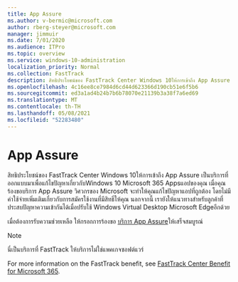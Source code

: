 ```yaml
---
title: App Assure
ms.author: v-bermic@microsoft.com
author: rberg-steyer@microsoft.com
manager: jimmuir
ms.date: 7/01/2020
ms.audience: ITPro
ms.topic: overview
ms.service: windows-10-administration
localization_priority: Normal
ms.collection: FastTrack
description: สิทธิประโยชน์ของ FastTrack Center Windows 10ให้การเข้าถึง App Assure เป็นบริการที่ออกแบบมาเพื่อแก้ไขปัญหาเกี่ยวกับWindows 10 Microsoft 365 Appsแอปของคุณ
ms.openlocfilehash: 4c16ee8ce7984d6cd44d623366d190cb51e6f5b6
ms.sourcegitcommit: ed3a1ad4b24b7b6b78070e21139b3a38f7a6ed69
ms.translationtype: MT
ms.contentlocale: th-TH
ms.lasthandoff: 05/08/2021
ms.locfileid: "52283480"
---
```

# <a name="app-assure"></a>App Assure

สิทธิประโยชน์ของ FastTrack Center Windows 10ให้การเข้าถึง App Assure เป็นบริการที่ออกแบบมาเพื่อแก้ไขปัญหาเกี่ยวกับWindows 10 Microsoft 365 Appsแอปของคุณ เมื่อคุณร้องขอบริการ App Assure วิศวกรของ Microsoft จะทําให้คุณแก้ไขปัญหาแอปที่ถูกต้อง โดยไม่มีค่าใช้จ่ายเพิ่มเติมเกี่ยวกับการสมัครใช้งานที่มีสิทธิ์ให้คุณ นอกจากนี้ เรายังให้แนวทางสําหรับลูกค้าที่ประสบปัญหาความเข้ากันได้เมื่อปรับใช้ Windows Virtual Desktop Microsoft Edgeอีกด้วย 

เมื่อต้องการรับความช่วยเหลือ ให้กรอกการร้องขอ [บริการ App Assure](https://go.microsoft.com/fwlink/?linkid=2022721)ให้เสร็จสมบูรณ์

  > [!NOTE]
> นี่เป็นบริการที่ FastTrack ให้บริการไม่ใช่แพคเกจซอฟต์แวร์

For more information on the FastTrack benefit, see [FastTrack Center Benefit for Microsoft 365](introduction.md).